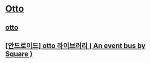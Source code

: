 # [Otto](https://square.github.io/otto/)
## [otto](https://github.com/square/otto)

## [[안드로이드] otto 라이브러리 ( An event bus by Square )](https://youngest-programming.tistory.com/80)
